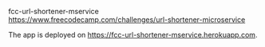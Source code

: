 fcc-url-shortener-mservice
https://www.freecodecamp.com/challenges/url-shortener-microservice

The app is deployed on https://fcc-url-shortener-mservice.herokuapp.com.
